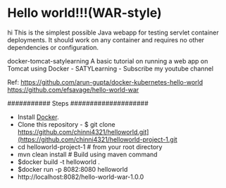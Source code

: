 Hello world!!!(WAR-style)
========================================
hi
This is the simplest possible Java webapp for testing servlet container deployments.  It should work on any container and requires no other dependencies or configuration.

docker-tomcat-satylearning
A basic tutorial on running a web app on Tomcat using Docker - SATYLearning - Subscribe my youtube channel

Ref: https://github.com/arun-gupta/docker-kubernetes-hello-world
     https://github.com/efsavage/hello-world-war

########### Steps ####################
* Install [Docker](https://docs.docker.com/install/).
* Clone this repository - $ git clone https://github.com/chinni4321/helloworld.git](https://github.com/chinni4321/helloworld-project-1.git
* cd helloworld-project-1 # from your root directory
* mvn clean install # Build using maven command
* $docker build -t helloworld .
* $docker run -p 8082:8080 helloworld
* http://localhost:8082/hello-world-war-1.0.0

